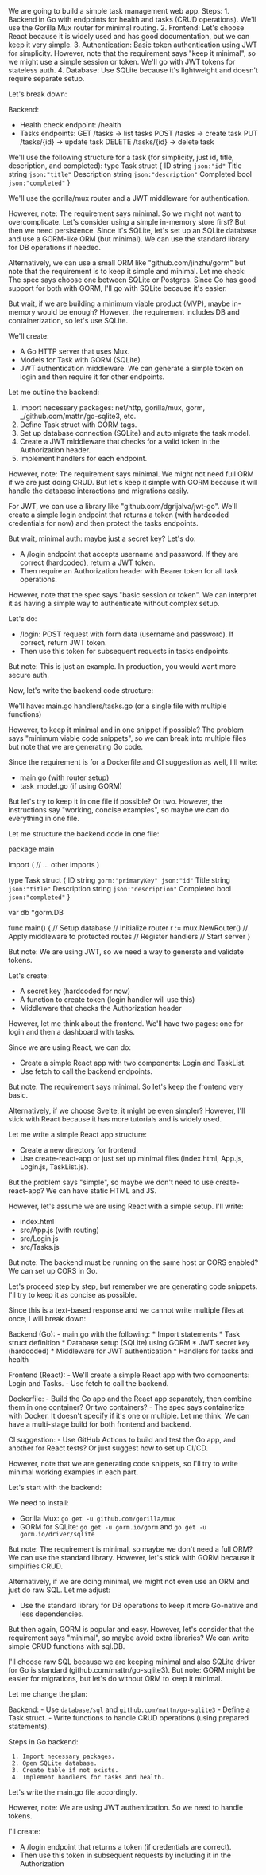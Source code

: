 <think>
We are going to build a simple task management web app.
 Steps:
 1. Backend in Go with endpoints for health and tasks (CRUD operations). We'll use the Gorilla Mux router for minimal routing.
 2. Frontend: Let's choose React because it is widely used and has good documentation, but we can keep it very simple.
 3. Authentication: Basic token authentication using JWT for simplicity. However, note that the requirement says "keep it minimal", so we might use a simple session or token. We'll go with JWT tokens for stateless auth.
 4. Database: Use SQLite because it's lightweight and doesn't require separate setup.

 Let's break down:

 Backend:
   - Health check endpoint: /health
   - Tasks endpoints: 
        GET /tasks -> list tasks
        POST /tasks -> create task
        PUT /tasks/{id} -> update task
        DELETE /tasks/{id} -> delete task

 We'll use the following structure for a task (for simplicity, just id, title, description, and completed):
   type Task struct {
       ID          string `json:"id"`
       Title       string `json:"title"`
       Description string `json:"description"`
       Completed   bool   `json:"completed"`
   }

 We'll use the gorilla/mux router and a JWT middleware for authentication.

 However, note: The requirement says minimal. So we might not want to overcomplicate.
 Let's consider using a simple in-memory store first? But then we need persistence. Since it's SQLite, let's set up an SQLite database and use a GORM-like ORM (but minimal). We can use the standard library for DB operations if needed.

 Alternatively, we can use a small ORM like "github.com/jinzhu/gorm" but note that the requirement is to keep it simple and minimal. Let me check: The spec says choose one between SQLite or Postgres. Since Go has good support for both with GORM, I'll go with SQLite because it's easier.

 But wait, if we are building a minimum viable product (MVP), maybe in-memory would be enough? However, the requirement includes DB and containerization, so let's use SQLite.

 We'll create:
   - A Go HTTP server that uses Mux.
   - Models for Task with GORM (SQLite).
   - JWT authentication middleware. We can generate a simple token on login and then require it for other endpoints.

 Let me outline the backend:

 1. Import necessary packages: net/http, gorilla/mux, gorm, _/github.com/mattn/go-sqlite3, etc.
 2. Define Task struct with GORM tags.
 3. Set up database connection (SQLite) and auto migrate the task model.
 4. Create a JWT middleware that checks for a valid token in the Authorization header.
 5. Implement handlers for each endpoint.

 However, note: The requirement says minimal. We might not need full ORM if we are just doing CRUD. But let's keep it simple with GORM because it will handle the database interactions and migrations easily.

 For JWT, we can use a library like "github.com/dgrijalva/jwt-go". We'll create a simple login endpoint that returns a token (with hardcoded credentials for now) and then protect the tasks endpoints.

 But wait, minimal auth: maybe just a secret key? Let's do:

   - A /login endpoint that accepts username and password. If they are correct (hardcoded), return a JWT token.
   - Then require an Authorization header with Bearer token for all task operations.

 However, note that the spec says "basic session or token". We can interpret it as having a simple way to authenticate without complex setup.

 Let's do:

   - /login: POST request with form data (username and password). If correct, return JWT token.
   - Then use this token for subsequent requests in tasks endpoints.

 But note: This is just an example. In production, you would want more secure auth.

 Now, let's write the backend code structure:

 We'll have:
   main.go
   handlers/tasks.go (or a single file with multiple functions)

 However, to keep it minimal and in one snippet if possible? The problem says "minimum viable code snippets", so we can break into multiple files but note that we are generating Go code.

 Since the requirement is for a Dockerfile and CI suggestion as well, I'll write:

   - main.go (with router setup)
   - task_model.go (if using GORM)

 But let's try to keep it in one file if possible? Or two. However, the instructions say "working, concise examples", so maybe we can do everything in one file.

 Let me structure the backend code in one file:

   package main

   import (
       // ... other imports
   )

   type Task struct {
       ID          string `gorm:"primaryKey" json:"id"`
       Title       string `json:"title"`
       Description string `json:"description"`
       Completed   bool   `json:"completed"`
   }

   var db *gorm.DB

   func main() {
       // Setup database
       // Initialize router
       r := mux.NewRouter()
       // Apply middleware to protected routes
       // Register handlers
       // Start server
   }

 But note: We are using JWT, so we need a way to generate and validate tokens.

 Let's create:

   - A secret key (hardcoded for now)
   - A function to create token (login handler will use this)
   - Middleware that checks the Authorization header

 However, let me think about the frontend. We'll have two pages: one for login and then a dashboard with tasks.

 Since we are using React, we can do:

   - Create a simple React app with two components: Login and TaskList.
   - Use fetch to call the backend endpoints.

 But note: The requirement says minimal. So let's keep the frontend very basic.

 Alternatively, if we choose Svelte, it might be even simpler? However, I'll stick with React because it has more tutorials and is widely used.

 Let me write a simple React app structure:

   - Create a new directory for frontend.
   - Use create-react-app or just set up minimal files (index.html, App.js, Login.js, TaskList.js).

 But the problem says "simple", so maybe we don't need to use create-react-app? We can have static HTML and JS.

 However, let's assume we are using React with a simple setup. I'll write:

   - index.html
   - src/App.js (with routing)
   - src/Login.js
   - src/Tasks.js

 But note: The backend must be running on the same host or CORS enabled? We can set up CORS in Go.

 Let's proceed step by step, but remember we are generating code snippets. I'll try to keep it as concise as possible.

 Since this is a text-based response and we cannot write multiple files at once, I will break down:

   Backend (Go):
     - main.go with the following:
         * Import statements
         * Task struct definition
         * Database setup (SQLite) using GORM
         * JWT secret key (hardcoded)
         * Middleware for JWT authentication
         * Handlers for tasks and health

   Frontend (React):
     - We'll create a simple React app with two components: Login and Tasks.
     - Use fetch to call the backend.

   Dockerfile:
     - Build the Go app and the React app separately, then combine them in one container? Or two containers?
     - The spec says containerize with Docker. It doesn't specify if it's one or multiple. Let me think: We can have a multi-stage build for both frontend and backend.

   CI suggestion:
     - Use GitHub Actions to build and test the Go app, and another for React tests? Or just suggest how to set up CI/CD.

 However, note that we are generating code snippets, so I'll try to write minimal working examples in each part.

 Let's start with the backend:

 We need to install:
   - Gorilla Mux: `go get -u github.com/gorilla/mux`
   - GORM for SQLite: `go get -u gorm.io/gorm` and `go get -u gorm.io/driver/sqlite`

 But note: The requirement is minimal, so maybe we don't need a full ORM? We can use the standard library. However, let's stick with GORM because it simplifies CRUD.

 Alternatively, if we are doing minimal, we might not even use an ORM and just do raw SQL. Let me adjust:

   - Use the standard library for DB operations to keep it more Go-native and less dependencies.

 But then again, GORM is popular and easy. However, let's consider that the requirement says "minimal", so maybe avoid extra libraries? We can write simple CRUD functions with sql.DB.

 I'll choose raw SQL because we are keeping minimal and also SQLite driver for Go is standard (github.com/mattn/go-sqlite3). But note: GORM might be easier for migrations, but let's do without ORM to keep it minimal.

 Let me change the plan:

   Backend:
     - Use `database/sql` and `github.com/mattn/go-sqlite3`
     - Define a Task struct.
     - Write functions to handle CRUD operations (using prepared statements).

   Steps in Go backend:

     1. Import necessary packages.
     2. Open SQLite database.
     3. Create table if not exists.
     4. Implement handlers for tasks and health.

 Let's write the main.go file accordingly.

 However, note: We are using JWT authentication. So we need to handle tokens.

 I'll create:

   - A /login endpoint that returns a token (if credentials are correct).
   - Then use this token in subsequent requests by including it in the Authorization